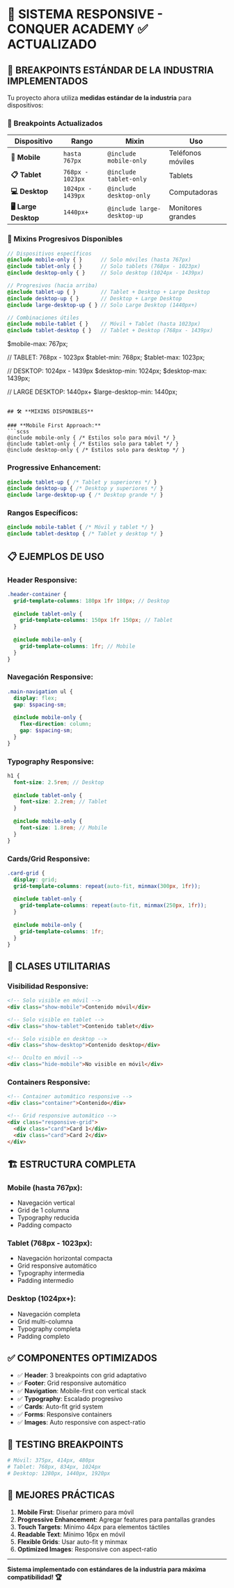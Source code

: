 # 📱 SISTEMA RESPONSIVE - CONQUER ACADEMY ✅ ACTUALIZADO

## 🎯 **BREAKPOINTS ESTÁNDAR DE LA INDUSTRIA IMPLEMENTADOS**

Tu proyecto ahora utiliza **medidas estándar de la industria** para dispositivos:

### **📐 Breakpoints Actualizados**

| Dispositivo       | Rango             | Mixin                    | Uso                    |
|-------------------|-------------------|--------------------------|------------------------|
| **📱 Mobile**     | `hasta 767px`     | `@include mobile-only`   | Teléfonos móviles     |
| **📋 Tablet**     | `768px - 1023px`  | `@include tablet-only`   | Tablets               |
| **💻 Desktop**    | `1024px - 1439px` | `@include desktop-only`  | Computadoras          |
| **🖥️ Large Desktop** | `1440px+`      | `@include large-desktop-up` | Monitores grandes  |

### **🔄 Mixins Progresivos Disponibles**

```scss
// Dispositivos específicos
@include mobile-only { }      // Solo móviles (hasta 767px)
@include tablet-only { }      // Solo tablets (768px - 1023px)
@include desktop-only { }     // Solo desktop (1024px - 1439px)

// Progresivos (hacia arriba)
@include tablet-up { }        // Tablet + Desktop + Large Desktop
@include desktop-up { }       // Desktop + Large Desktop
@include large-desktop-up { } // Solo Large Desktop (1440px+)

// Combinaciones útiles
@include mobile-tablet { }    // Móvil + Tablet (hasta 1023px)
@include tablet-desktop { }   // Tablet + Desktop (768px - 1439px)
```
$mobile-max: 767px;

// TABLET: 768px - 1023px
$tablet-min: 768px;
$tablet-max: 1023px;

// DESKTOP: 1024px - 1439px
$desktop-min: 1024px;
$desktop-max: 1439px;

// LARGE DESKTOP: 1440px+
$large-desktop-min: 1440px;
```

## 🛠️ **MIXINS DISPONIBLES**

### **Mobile First Approach:**
```scss
@include mobile-only { /* Estilos solo para móvil */ }
@include tablet-only { /* Estilos solo para tablet */ }
@include desktop-only { /* Estilos solo para desktop */ }
```

### **Progressive Enhancement:**
```scss
@include tablet-up { /* Tablet y superiores */ }
@include desktop-up { /* Desktop y superiores */ }
@include large-desktop-up { /* Desktop grande */ }
```

### **Rangos Específicos:**
```scss
@include mobile-tablet { /* Móvil y tablet */ }
@include tablet-desktop { /* Tablet y desktop */ }
```

## 📋 **EJEMPLOS DE USO**

### **Header Responsive:**
```scss
.header-container {
  grid-template-columns: 180px 1fr 180px; // Desktop
  
  @include tablet-only {
    grid-template-columns: 150px 1fr 150px; // Tablet
  }
  
  @include mobile-only {
    grid-template-columns: 1fr; // Mobile
  }
}
```

### **Navegación Responsive:**
```scss
.main-navigation ul {
  display: flex;
  gap: $spacing-sm;
  
  @include mobile-only {
    flex-direction: column;
    gap: $spacing-sm;
  }
}
```

### **Typography Responsive:**
```scss
h1 {
  font-size: 2.5rem; // Desktop
  
  @include tablet-only {
    font-size: 2.2rem; // Tablet
  }
  
  @include mobile-only {
    font-size: 1.8rem; // Mobile
  }
}
```

### **Cards/Grid Responsive:**
```scss
.card-grid {
  display: grid;
  grid-template-columns: repeat(auto-fit, minmax(300px, 1fr));
  
  @include tablet-only {
    grid-template-columns: repeat(auto-fit, minmax(250px, 1fr));
  }
  
  @include mobile-only {
    grid-template-columns: 1fr;
  }
}
```

## 🎨 **CLASES UTILITARIAS**

### **Visibilidad Responsive:**
```html
<!-- Solo visible en móvil -->
<div class="show-mobile">Contenido móvil</div>

<!-- Solo visible en tablet -->
<div class="show-tablet">Contenido tablet</div>

<!-- Solo visible en desktop -->
<div class="show-desktop">Contenido desktop</div>

<!-- Oculto en móvil -->
<div class="hide-mobile">No visible en móvil</div>
```

### **Containers Responsive:**
```html
<!-- Container automático responsive -->
<div class="container">Contenido</div>

<!-- Grid responsive automático -->
<div class="responsive-grid">
  <div class="card">Card 1</div>
  <div class="card">Card 2</div>
</div>
```

## 🏗️ **ESTRUCTURA COMPLETA**

### **Mobile (hasta 767px):**
- Navegación vertical
- Grid de 1 columna
- Typography reducida
- Padding compacto

### **Tablet (768px - 1023px):**
- Navegación horizontal compacta
- Grid responsive automático
- Typography intermedia
- Padding intermedio

### **Desktop (1024px+):**
- Navegación completa
- Grid multi-columna
- Typography completa
- Padding completo

## ✅ **COMPONENTES OPTIMIZADOS**

- ✅ **Header**: 3 breakpoints con grid adaptativo
- ✅ **Footer**: Grid responsive automático
- ✅ **Navigation**: Mobile-first con vertical stack
- ✅ **Typography**: Escalado progresivo
- ✅ **Cards**: Auto-fit grid system
- ✅ **Forms**: Responsive containers
- ✅ **Images**: Auto responsive con aspect-ratio

## 🚀 **TESTING BREAKPOINTS**

```bash
# Móvil: 375px, 414px, 480px
# Tablet: 768px, 834px, 1024px
# Desktop: 1280px, 1440px, 1920px
```

## 📱 **MEJORES PRÁCTICAS**

1. **Mobile First**: Diseñar primero para móvil
2. **Progressive Enhancement**: Agregar features para pantallas grandes
3. **Touch Targets**: Mínimo 44px para elementos táctiles
4. **Readable Text**: Mínimo 16px en móvil
5. **Flexible Grids**: Usar auto-fit y minmax
6. **Optimized Images**: Responsive con aspect-ratio

---

**Sistema implementado con estándares de la industria para máxima compatibilidad! 🏆**

